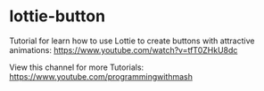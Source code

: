 # lottie-button
Tutorial for learn how to use Lottie to create buttons with attractive animations: https://www.youtube.com/watch?v=tfT0ZHkU8dc

View this channel for more Tutorials: https://www.youtube.com/programmingwithmash
